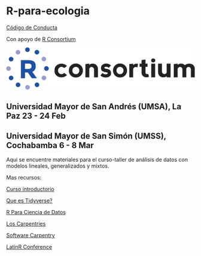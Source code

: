 # R-para-ecologia

[Código de Conducta](https://latin-r.com/cdc/)

Con apoyo de [R Consortium](https://www.r-consortium.org/)

![alt text](https://github.com/smwindecker/R-para-ecologia/blob/main/RConsortium_logo.png)

## Universidad Mayor de San Andrés (UMSA), La Paz 23 - 24 Feb
## Universidad Mayor de San Simón (UMSS), Cochabamba 6 - 8 Mar

Aqui se encuentre materiales para el curso-taller de análisis de datos con modelos lineales, generalizados y mixtos. 

Mas recursos:

[Curso introductorio](https://www.uv.es/vcoll/data-wrangling.html)

[Que es Tidyverse?](https://gonzalezgouveia.com/que-es-tidyverse-8-paquetes-para-ciencia-de-datos/)

[R Para Ciencia de Datos](https://es.r4ds.hadley.nz/)

[Los Carpentries](https://carpentries.org/latam-tf/)

[Software Carpentry](https://swcarpentry.github.io/r-novice-gapminder-es/about/index.html)

[LatinR Conference](https://latin-r.com/)
